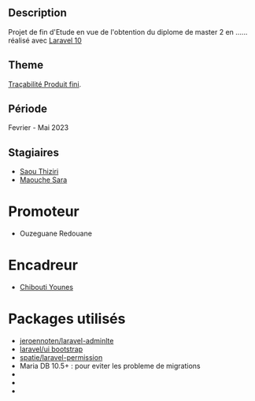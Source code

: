 ## Description
Projet de fin d'Etude en vue de l'obtention du diplome de master 2 en ......
réalisé avec [Laravel 10](https://laravel.com/docs)
## Theme
[Traçabilité Produit fini](https://github.com/ynsoft-dev/tracabilite2).
## Période
Fevrier - Mai 2023
## Stagiaires
- [Saou Thiziri](https://github.com/Thiziri833)
- [Maouche Sara](https://github.com/SarahMaouche)
# Promoteur
- Ouzeguane Redouane
# Encadreur
- [Chibouti Younes](https://github.com/ynsoft-dev)
# Packages utilisés
- [jeroennoten/laravel-adminlte](https://github.com/jeroennoten/Laravel-AdminLTE/wiki/Installation)
- [laravel/ui bootstrap](https://github.com/laravel/ui)
- [spatie/laravel-permission](https://spatie.be/docs/laravel-permission/v5/installation-laravel)
- Maria DB 10.5+ : pour eviter les probleme de migrations
- 
- 
- 

